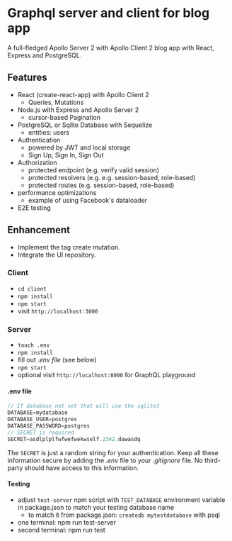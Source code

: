 # Graphql server and client for blog app

A full-fledged Apollo Server 2 with Apollo Client 2 blog app with React, Express and PostgreSQL. 

## Features

* React (create-react-app) with Apollo Client 2
  * Queries, Mutations
* Node.js with Express and Apollo Server 2
  * cursor-based Pagination
* PostgreSQL or Sqlite Database with Sequelize
  * entities: users
* Authentication
  * powered by JWT and local storage
  * Sign Up, Sign In, Sign Out
* Authorization
  * protected endpoint (e.g. verify valid session)
  * protected resolvers (e.g. e.g. session-based, role-based)
  * protected routes (e.g. session-based, role-based)
* performance optimizations
  * example of using Facebook's dataloader
* E2E testing

## Enhancement

* Implement the tag create mutation.
* Integrate the UI repository.

### Client

* `cd client`
* `npm install`
* `npm start`
* visit `http://localhost:3000`

### Server

* `touch .env`
* `npm install`
* fill out *.env file* (see below)
* `npm start`
* optional visit `http://localhost:8000` for GraphQL playground

#### .env file

```javascript
// If database not set that will use the sqlite3
DATABASE=mydatabase
DATABASE_USER=postgres
DATABASE_PASSWORD=postgres
// SECRET is required 
SECRET=asdlplplfwfwefwekwself.2342.dawasdq
```

The `SECRET` is just a random string for your authentication. Keep all these information secure by adding the *.env* file to your *.gitignore* file. No third-party should have access to this information.

#### Testing

* adjust `test-server` npm script with `TEST_DATABASE` environment variable in package.json to match your testing database name
  * to match it from package.json: `createdb mytestdatabase` with psql
* one terminal: npm run test-server
* second terminal: npm run test

